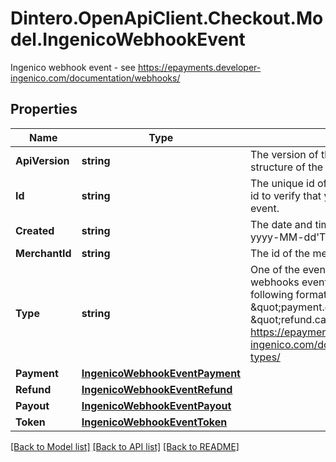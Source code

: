 # Dintero.OpenApiClient.Checkout.Model.IngenicoWebhookEvent
Ingenico webhook event - see https://epayments.developer-ingenico.com/documentation/webhooks/

## Properties

Name | Type | Description | Notes
------------ | ------------- | ------------- | -------------
**ApiVersion** | **string** | The version of the REST API that is used for the structure of the object. | 
**Id** | **string** | The unique id of this event. You should use this id to verify that you did not already receive this event.  | 
**Created** | **string** | The date and time that the event occured in the yyyy-MM-dd&#39;T&#39;HH:mm:ss.SSSZ format  | 
**MerchantId** | **string** | The id of the merchant the event occurred on. | 
**Type** | **string** | One of the event names as listed on our webhooks event types page. Each type is of the following format: object.event, e.g. \&quot;payment.created\&quot; or \&quot;refund.captured\&quot;. See https://epayments.developer-ingenico.com/documentation/webhooks/event-types/  | 
**Payment** | [**IngenicoWebhookEventPayment**](IngenicoWebhookEventPayment.md) |  | [optional] 
**Refund** | [**IngenicoWebhookEventRefund**](IngenicoWebhookEventRefund.md) |  | [optional] 
**Payout** | [**IngenicoWebhookEventPayout**](IngenicoWebhookEventPayout.md) |  | [optional] 
**Token** | [**IngenicoWebhookEventToken**](IngenicoWebhookEventToken.md) |  | [optional] 

[[Back to Model list]](../README.md#documentation-for-models) [[Back to API list]](../README.md#documentation-for-api-endpoints) [[Back to README]](../README.md)

